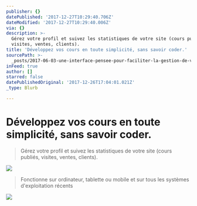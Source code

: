 ```yaml
---
publisher: {}
datePublished: '2017-12-27T10:29:40.706Z'
dateModified: '2017-12-27T10:29:40.006Z'
via: {}
description: >-
  Gérez votre profil et suivez les statistiques de votre site (cours publiés,
  visites, ventes, clients).
title: 'Développez vos cours en toute simplicité, sans savoir coder.'
sourcePath: >-
  _posts/2017-06-03-une-interface-pensee-pour-faciliter-la-gestion-de-votre-espa.md
inFeed: true
author: []
starred: false
datePublishedOriginal: '2017-12-26T17:04:01.021Z'
_type: Blurb

---
```

# Développez vos cours en toute simplicité, sans savoir coder.

> Gérez votre profil et suivez les statistiques de votre site (cours publiés, visites, ventes, clients).

![](https://the-grid-user-content.s3-us-west-2.amazonaws.com/aaed35a6-0bff-4447-b067-9e65d814755c.png)

> Fonctionne sur ordinateur, tablette ou mobile et sur tous les systèmes d'exploitation récents

![](https://the-grid-user-content.s3-us-west-2.amazonaws.com/8a593965-1730-4481-8f59-112773521ba1.png)